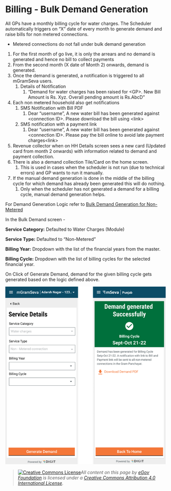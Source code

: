 # Billing - Bulk Demand Generation

All GPs have a monthly billing cycle for water charges.  The Scheduler automatically triggers on “X” date of every month to generate demand and raise bills for non metered connections.

* Metered connections do not fall under bulk demand generation

1. For the first month of go live, it is only the arrears and no demand is generated and hence no bill to collect payments
2. From the second month (X date of Month 2) onwards, demand is generated.
3. Once the demand is generated, a notification is triggered to all mGramSeva users.
   1. Details of Notification
      1. “Demand for water charges has been raised for \<GP>. New Bill Amount is Rs. Xyz. Overall pending amount is Rs.AbcD”
4. Each non metered household also get notifications
   1. SMS Notification with Bill PDF
      1. Dear “username”, A new water bill has been generated against \<connection ID>. Please download the bill using \<link>
   2. &#x20;SMS notification with a payment link
      1. Dear “username”, A new water bill has been generated against \<connection ID>. Please pay the bill online to avoid late payment charges\<link>
5. Revenue collector when on HH Details screen sees a new card (Updated card from month 2 onwards) with information related to demand and payment collection.
6. There is also a demand collection Tile/Card on the home screen.
   1. This is used in cases when the scheduler is not run (due to technical errors) and GP wants to run it manually.
7. If the manual demand generation is done in the middle of the billing cycle for which demand has already been generated this will do nothing.
   1. Only when the scheduler has not generated a demand for a billing cycle, manual demand generation helps.

For Demand Generation Logic refer to [Bulk Demand Generation for Non-Metered](bulk-demand-generation-for-non-metered.md)

In the Bulk Demand screen -

**Service Category:** Defaulted to Water Charges (Module)

**Service Type:** Defaulted to “Non-Metered”

**Billing Year:** Dropdown with the list of the financial years from the master.

**Billing Cycle:** Dropdown with the list of billing cycles for the selected financial year.

On Click of Generate Demand, demand for the given billing cycle gets generated based on the logic defined above.

![](<../../../.gitbook/assets/image (53).png>)

> [![Creative Commons License](https://i.creativecommons.org/l/by/4.0/80x15.png)_​_](http://creativecommons.org/licenses/by/4.0/)_All content on this page by_ [_eGov Foundation_](https://egov.org.in/) _is licensed under a_ [_Creative Commons Attribution 4.0 International License_](http://creativecommons.org/licenses/by/4.0/)_._
